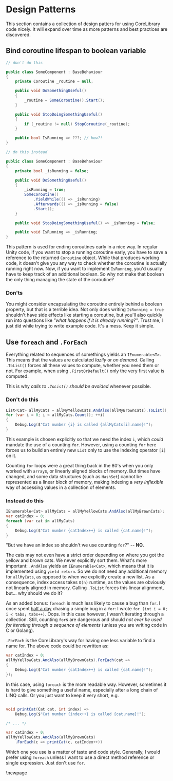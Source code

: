 # Design Patterns

This section contains a collection of design patters for using CoreLibrary code nicely. It will expand over time as more patterns and best practices are discovered.

## Bind coroutine lifespan to boolean variable

```cs
// don't do this

public class SomeComponent : BaseBehaviour
{
    private Coroutine _routine = null;

    public void DoSomethingUseful() 
    {
        _routine = SomeCoroutine().Start();
    }

    public void StopDoingSomethingUseful()
    {
        if (_routine != null) StopCoroutine(_routine);
    }

    public bool IsRunning => ???; // how?!
}
```

```cs
// do this instead

public class SomeComponent : BaseBehaviour
{
    private bool _isRunning = false;

    public void DoSomethingUseful()
    {
        _isRunning = true;
        SomeCoroutine()
            .YieldWhile(() => _isRunning)
            .Afterwards(() => _isRunning = false)
            .Start();
    }

    public void StopDoingSomethingUseful() => _isRunning = false;

    public void IsRunning => _isRunning;
}
```

This pattern is used for ending coroutines early in a nice way. In regular Unity code, if you want to stop a running coroutine early, you have to save a reference to the returned `Coroutine` object. While that produces working code, it doesn't give you any way to check whether the coroutine is actually running right now. Now, if you want to implement `IsRunning`, you'd usually have to keep track of an additional boolean. So why not make that boolean the only thing managing the state of the coroutine?  

### Don'ts

You might consider encapsulating the coroutine entirely behind a boolean property, but that is a terrible idea. Not only does writing `IsRunning = true` shouldn't have side effects like starting a coroutine, but you'll also quickly run into questions like *"what happens if it is already running?"*. Trust me, I just did while trying to write example code. It's a mess. Keep it simple.

## Use `foreach` and `.ForEach`

Everything related to sequences of somethings yields an `IEnumerable<T>`. This means that the values are calculated *lazily* or *on demand*. Calling `.ToList()` forces all these values to compute, whether you need them or not. For example, when using `.FirstOrDefault()` only the very first value is computed.

This is why *calls to `.ToList()` should be avoided* whenever possible.

### Don't do this

```cs
List<Cat> allMyCats = allMyYellowCats.AndAlso(allMyBrownCats).ToList();
for (var i = 0; i < allMyCats.Count(); ++i) 
{
    Debug.Log($"Cat number {i} is called {allMyCats[i].name}!");
}
```

This example is chosen explicitly so that we need the index `i`, which *could* mandate the use of a counting `for`. However, using a counting `for` here forces us to build an entirely new `List` only to use the indexing operator `[i]` on it.

Counting `for` loops were a great thing back in the 80's when you only worked with `array`s, or linearly aligned blocks of memory. But times have changed, and some data structures (such as `HashSet`) cannot be represented as a linear block of memory, making indexing a *very inflexible* way of accessing values in a collection of elements.  

### Instead do this

```cs
IEnumerable<Cat> allMyCats = allMyYellowCats.AndAlso(allMyBrownCats);
var catIndex = 0;
foreach (var cat in allMyCats) 
{
    Debug.Log($"Cat number {catIndex++} is called {cat.name}!");
}
```

"But we have an index so shouldn't we use counting `for`?" -- **NO.**

The cats may not even have a strict order depending on where you got the yellow and brown cats. We never explicitly sort them. What's more important: `.AndAlso` yields an `IEnumerable<Cat>`, which means that it is implemented using `yield return`. So we do not need any additional memory for `allMyCats`, as opposed to when we explicitly create a new list. As a consequence, index access takes `O(n)` runtime, as the values are obviously not linearly aligned in memory. Calling `.ToList` forces this linear alignment, but... why should we do it?

As an added bonus: `foreach` is much less likely to cause a bug than `for`. I once spent [half a day](https://stackoverflow.com/questions/40621865/java-program-terminates-in-first-recursion-level-white-initializing-a-string) chasing a simple bug in a `for`: I wrote `for (int i = 0; i < tabs; tabs++)`. Oops. In this case however, I wasn't iterating through a collection. Still, counting `for`s are dangerous and should *not ever be used for iterating through a sequence of elements* (unless you are writing code in C or Golang).

`.ForEach` is the CoreLibrary's way for having one less variable to find a name for. The above code could be rewritten as: 

```cs
var catIndex = 0;
allMyYellowCats.AndAlso(allMyBrownCats).ForEach(cat => 
{
    Debug.Log($"Cat number {catIndex++} is called {cat.name}!");
});
```

In this case, using `foreach` is the more readable way. However, sometimes it is hard to give something a useful name, especially after a long chain of LINQ calls. Or you just want to keep it very short, e.g. 

```cs

void printCat(Cat cat, int index) => 
    Debug.Log($"Cat number {index++} is called {cat.name}!");

/* ... */

var catIndex = 0;
allMyYellowCats.AndAlso(allMyBrownCats)
    .ForEach(c => printCat(c, catIndex++))
```

Which one you use is a matter of taste and code style. Generally, I would prefer using `foreach` unless I want to use a direct method reference or single expression. Just don't use `for`.

\newpage

